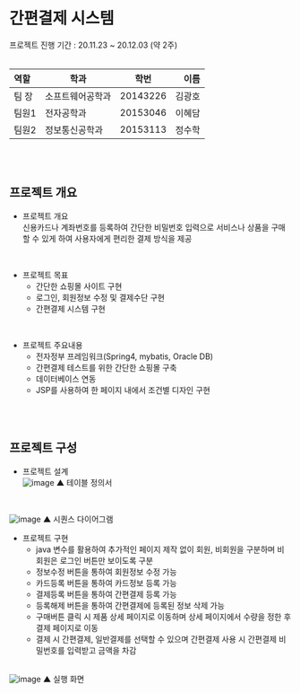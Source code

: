 # 간편결제 시스템
프로젝트 진행 기간 : 20.11.23 ~ 20.12.03 (약 2주)
<br>
<br>

| 역할 | 학과 | 학번 | 이름 |
| :- | - | :-: | -: |
| 팀 장 | 소프트웨어공학과 | 20143226 | 김광호 |
| 팀원1 | 전자공학과 | 20153046 | 이혜담 |
| 팀원2 | 정보통신공학과 | 20153113 | 정수학 |
<br>
<br>

## 프로젝트 개요
  - 프로젝트 개요  
  신용카드나 계좌번호를 등록하여 간단한 비밀번호 입력으로 서비스나 상품을 구매할 수 있게 하여 사용자에게 편리한 결제 방식을 제공  
  <br>
  
  - 프로젝트 목표  
    - 간단한 쇼핑몰 사이트 구현
    - 로그인, 회원정보 수정 및 결제수단 구현
    - 간편결제 시스템 구현  
  <br>
  
  - 프로젝트 주요내용  
    - 전자정부 프레임워크(Spring4, mybatis, Oracle DB)
    - 간편결제 테스트를 위한 간단한 쇼핑몰 구축
    - 데이터베이스 연동
    - JSP를 사용하여 한 페이지 내에서 조건별 디자인 구현
<br>
<br>

## 프로젝트 구성
  - 프로젝트 설계  
  ![image](https://user-images.githubusercontent.com/48707324/102353192-14e02e00-3fec-11eb-9281-d14eb2f979dd.png)
  ▲ 테이블 정의서
  <br>
  
  ![image](https://user-images.githubusercontent.com/48707324/102353329-3d682800-3fec-11eb-91bd-49d2c94641b7.png)
  ▲ 시퀀스 다이어그램
  <br>
  
  - 프로젝트 구현  
    - java 변수를 활용하여 추가적인 페이지 제작 없이 회원, 비회원을 구분하며 비회원은 로그인 버튼만 보이도록 구분
    - 정보수정 버튼을 통하여 회원정보 수정 가능
    - 카드등록 버튼을 통하여 카드정보 등록 가능
    - 결제등록 버튼을 통하여 간편결제 등록 가능
    - 등록해제 버튼을 통하여 간편결제에 등록된 정보 삭제 가능
    - 구매버튼 클릭 시 제품 상세 페이지로 이동하며 상세 페이지에서 수량을 정한 후 결제 페이지로 이동
    - 결제 시 간편결제, 일반결제를 선택할 수 있으며 간편결제 사용 시 간편결제 비밀번호를 입력받고 금액을 차감
    <br>
    
  ![image](https://user-images.githubusercontent.com/48707324/102353616-a8b1fa00-3fec-11eb-8b37-cb1e964ef671.png)
  ▲ 실행 화면
<br>
<br>
